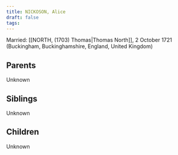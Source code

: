 ```yaml
---
title: NICKOSON, Alice
draft: false
tags:
---
```

Married: [[NORTH, (1703) Thomas|Thomas North]], 2 October 1721 (Buckingham, Buckinghamshire, England, United Kingdom)

## Parents
Unknown

## Siblings
Unknown

## Children
Unknown